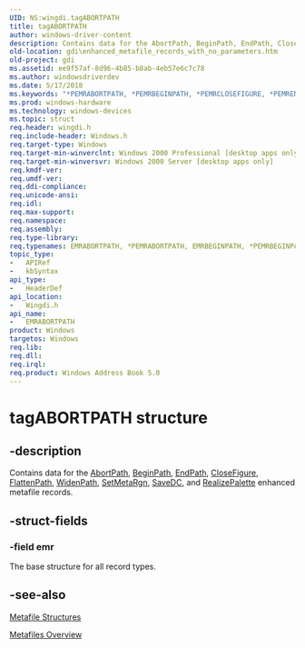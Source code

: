 ```yaml
---
UID: NS:wingdi.tagABORTPATH
title: tagABORTPATH
author: windows-driver-content
description: Contains data for the AbortPath, BeginPath, EndPath, CloseFigure, FlattenPath, WidenPath, SetMetaRgn, SaveDC, and RealizePalette enhanced metafile records.
old-location: gdi\enhanced_metafile_records_with_no_parameters.htm
old-project: gdi
ms.assetid: ee9f57af-8d96-4b85-b8ab-4eb57e6c7c78
ms.author: windowsdriverdev
ms.date: 5/17/2018
ms.keywords: "*PEMRABORTPATH, *PEMRBEGINPATH, *PEMRCLOSEFIGURE, *PEMRENDPATH, *PEMRFLATTENPATH, *PEMRREALIZEPALETTE, *PEMRSAVEDC, *PEMRSETMETARGN, *PEMRWIDENPATH, EMRABORTPATH, EMRABORTPATH structure [Windows GDI], EMRBEGINPATH, EMRBEGINPATH structure [Windows GDI], EMRCLOSEFIGURE, EMRCLOSEFIGURE structure [Windows GDI], EMRENDPATH, EMRENDPATH structure [Windows GDI], EMRFLATTENPATH, EMRFLATTENPATH structure [Windows GDI], EMRREALIZEPALETTE, EMRREALIZEPALETTE structure [Windows GDI], EMRSAVEDC, EMRSAVEDC structure [Windows GDI], EMRSETMETARGN, EMRSETMETARGN structure [Windows GDI], EMRWIDENPATH, EMRWIDENPATH structure [Windows GDI], Enhanced Metafile Records with No Parameters, Enhanced Metafile Records with No Parameters structure [Windows GDI], PEMRABORTPATH, PEMRABORTPATH structure pointer [Windows GDI], PEMRBEGINPATH, PEMRBEGINPATH structure pointer [Windows GDI], PEMRCLOSEFIGURE, PEMRCLOSEFIGURE structure pointer [Windows GDI], PEMRENDPATH, PEMRENDPATH structure pointer [Windows GDI], PEMRFLATTENPATH, PEMRFLATTENPATH structure pointer [Windows GDI], PEMRREALIZEPALETTE, PEMRREALIZEPALETTE structure pointer [Windows GDI], PEMRSAVEDC, PEMRSAVEDC structure pointer [Windows GDI], PEMRSETMETARGN, PEMRSETMETARGN structure pointer [Windows GDI], PEMRWIDENPATH, PEMRWIDENPATH structure pointer [Windows GDI], _win32_Enhanced_Metafile_Records_with_No_Parameters_str, gdi.enhanced_metafile_records_with_no_parameters, tagABORTPATH, wingdi/EMRBEGINPATH, wingdi/EMRCLOSEFIGURE, wingdi/EMRENDPATH, wingdi/EMRFLATTENPATH, wingdi/EMRREALIZEPALETTE, wingdi/EMRSAVEDC, wingdi/EMRSETMETARGN, wingdi/EMRWIDENPATH, wingdi/Enhanced Metafile Records with No Parameters, wingdi/PEMRABORTPATH, wingdi/PEMRBEGINPATH, wingdi/PEMRCLOSEFIGURE, wingdi/PEMRENDPATH, wingdi/PEMRFLATTENPATH, wingdi/PEMRREALIZEPALETTE, wingdi/PEMRSAVEDC, wingdi/PEMRSETMETARGN, wingdi/PEMRWIDENPATH"
ms.prod: windows-hardware
ms.technology: windows-devices
ms.topic: struct
req.header: wingdi.h
req.include-header: Windows.h
req.target-type: Windows
req.target-min-winverclnt: Windows 2000 Professional [desktop apps only]
req.target-min-winversvr: Windows 2000 Server [desktop apps only]
req.kmdf-ver: 
req.umdf-ver: 
req.ddi-compliance: 
req.unicode-ansi: 
req.idl: 
req.max-support: 
req.namespace: 
req.assembly: 
req.type-library: 
req.typenames: EMRABORTPATH, *PEMRABORTPATH, EMRBEGINPATH, *PEMRBEGINPATH, EMRENDPATH, *PEMRENDPATH, EMRCLOSEFIGURE, *PEMRCLOSEFIGURE, EMRFLATTENPATH, *PEMRFLATTENPATH, EMRWIDENPATH, *PEMRWIDENPATH, EMRSETMETARGN, *PEMRSETMETARGN, EMRSAVEDC, *PEMRSAVEDC, EMRREALIZEPALETTE, *PEMRREALIZEPALETTE
topic_type:
-	APIRef
-	kbSyntax
api_type:
-	HeaderDef
api_location:
-	Wingdi.h
api_name:
-	EMRABORTPATH
product: Windows
targetos: Windows
req.lib: 
req.dll: 
req.irql: 
req.product: Windows Address Book 5.0
---
```


# tagABORTPATH structure


## -description



Contains data for the <a href="https://msdn.microsoft.com/49299a11-910b-40e0-b02e-80a244cfc978">AbortPath</a>, <a href="https://msdn.microsoft.com/88be3405-a420-4eb1-935b-099dc3067530">BeginPath</a>, <a href="https://msdn.microsoft.com/0b4daf81-d1d6-45c1-b081-855b7cd8527a">EndPath</a>, <a href="https://msdn.microsoft.com/2532227c-35c9-4a46-b4eb-4a156ef28219">CloseFigure</a>, <a href="https://msdn.microsoft.com/267b0c9a-25d4-4b04-95d3-6b0856bed022">FlattenPath</a>, <a href="https://msdn.microsoft.com/c994bd1b-c5e8-46e6-a6a6-59e2d9106d75">WidenPath</a>, <a href="https://msdn.microsoft.com/79f5dc01-bdec-4844-be94-1f9cf5bfd712">SetMetaRgn</a>, <a href="https://msdn.microsoft.com/f438cd7f-436f-436c-b32e-67f5558740cb">SaveDC</a>, and <a href="https://msdn.microsoft.com/1c744ad2-09bc-455f-bc3c-9a2583b57a30">RealizePalette</a> enhanced metafile records.




## -struct-fields




### -field emr

The base structure for all record types.


## -see-also




<a href="https://msdn.microsoft.com/6a509ed5-cea3-4318-ad17-9d20425a6e80">Metafile Structures</a>



<a href="https://msdn.microsoft.com/309ee4cf-111b-4f09-a722-4823cb3d26b0">Metafiles Overview</a>
 

 

